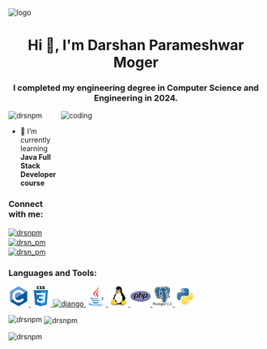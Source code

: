 ![logo](https://qrangers.com/wp-content/uploads/2021/09/Banner-Introduction-to-3D-Animation.png)
<h1 align="center">Hi 👋, I'm Darshan Parameshwar Moger</h1>
<h3 align="center">I completed my engineering degree in Computer Science and Engineering in 2024.</h3>
<img align="right" width="400" height="250" alt="coding" src="https://i.pinimg.com/originals/f8/41/ac/f841ac2befaedda240c55a06b23b33ec.gif">
<p align="left"> <img src="https://komarev.com/ghpvc/?username=drsnpm&label=Profile%20views&color=0e75b6&style=flat" alt="drsnpm" /> </p>

- 🌱 I’m currently learning **Java Full Stack Developer course**
<h3 align="left">Connect with me:</h3>
<p align="left">
<a href="https://linkedin.com/in/drsnpm" target="blank"><img align="center" src="https://raw.githubusercontent.com/rahuldkjain/github-profile-readme-generator/master/src/images/icons/Social/linked-in-alt.svg" alt="drsnpm" height="30" width="40" /></a>
<a href="https://fb.com/drsnpm" target="blank"><img align="center" src="https://raw.githubusercontent.com/rahuldkjain/github-profile-readme-generator/master/src/images/icons/Social/facebook.svg" alt="drsn_pm" height="30" width="40" /></a>
<a href="https://instagram.com/drsn_pm" target="blank"><img align="center" src="https://raw.githubusercontent.com/rahuldkjain/github-profile-readme-generator/master/src/images/icons/Social/instagram.svg" alt="drsn_pm" height="30" width="40" /></a>
</p>

<h3 align="left">Languages and Tools:</h3>
<p align="left"> <a href="https://www.cprogramming.com/" target="_blank" rel="noreferrer"> <img src="https://raw.githubusercontent.com/devicons/devicon/master/icons/c/c-original.svg" alt="c" width="40" height="40"/> </a> <a href="https://www.w3schools.com/css/" target="_blank" rel="noreferrer"> <img src="https://raw.githubusercontent.com/devicons/devicon/master/icons/css3/css3-original-wordmark.svg" alt="css3" width="40" height="40"/> </a> <a href="https://www.djangoproject.com/" target="_blank" rel="noreferrer"> <img src="https://cdn.worldvectorlogo.com/logos/django.svg" alt="django" width="40" height="40"/> </a> <a href="https://www.java.com" target="_blank" rel="noreferrer"> <img src="https://raw.githubusercontent.com/devicons/devicon/master/icons/java/java-original.svg" alt="java" width="40" height="40"/> </a> <a href="https://www.linux.org/" target="_blank" rel="noreferrer"> <img src="https://raw.githubusercontent.com/devicons/devicon/master/icons/linux/linux-original.svg" alt="linux" width="40" height="40"/> </a> <a href="https://www.php.net" target="_blank" rel="noreferrer"> <img src="https://raw.githubusercontent.com/devicons/devicon/master/icons/php/php-original.svg" alt="php" width="40" height="40"/> </a> <a href="https://www.postgresql.org" target="_blank" rel="noreferrer"> <img src="https://raw.githubusercontent.com/devicons/devicon/master/icons/postgresql/postgresql-original-wordmark.svg" alt="postgresql" width="40" height="40"/> </a> <a href="https://www.python.org" target="_blank" rel="noreferrer"> <img src="https://raw.githubusercontent.com/devicons/devicon/master/icons/python/python-original.svg" alt="python" width="40" height="40"/> </a> </p>

<p><img align="left" src="https://github-readme-stats.vercel.app/api/top-langs?username=drsnpm&show_icons=true&locale=en&layout=compact" alt="drsnpm" /></p>

<p>&nbsp;<img align="center" src="https://github-readme-stats.vercel.app/api?username=drsnpm&show_icons=true&locale=en" alt="drsnpm" /></p>

<p><img align="center" src="https://github-readme-streak-stats.herokuapp.com/?user=drsnpm&" alt="drsnpm" /></p>
